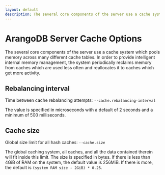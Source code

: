 ```yaml
---
layout: default
description: The several core components of the server use a cache system
---
```

# ArangoDB Server Cache Options

The several core components of the server use a cache
system which pools memory across many different cache tables. In order to
provide intelligent internal memory management, the system periodically
reclaims memory from caches which are used less often and reallocates it to
caches which get more activity.

## Rebalancing interval

Time between cache rebalancing attempts: `--cache.rebalancing-interval`

The value is specified in microseconds with a default of 2 seconds and a
minimum of 500 milliseconds.

## Cache size

Global size limit for all hash caches: `--cache.size`

The global caching system, all caches, and all the data contained therein will
fit inside this limit. The size is specified in bytes. If there is less than
4GiB of RAM on the system, the default value is 256MiB. If there is more,
the default is `(system RAM size - 2GiB) * 0.25`.
